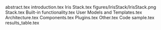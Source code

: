 abstract.tex
introduction.tex
Iris Stack.tex
figures/IrisStack/IrisStack.png
Stack.tex
Built-in functionality.tex
User Models and Templates.tex
Architecture.tex
Components.tex
Plugins.tex
Other.tex
Code sample.tex
results_table.tex
